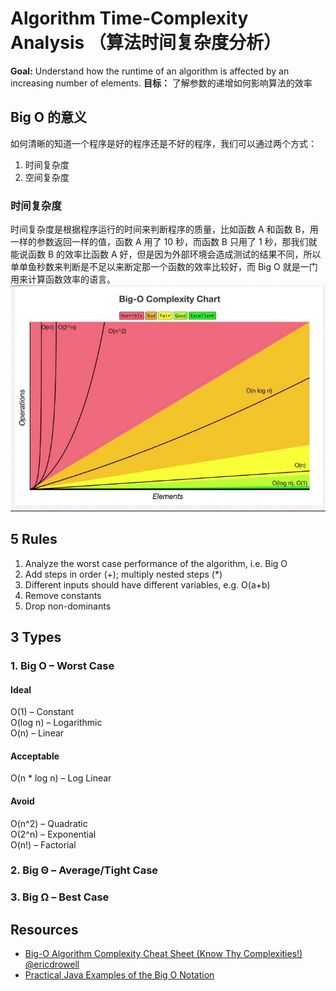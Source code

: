 # Algorithm Time-Complexity Analysis （算法时间复杂度分析）

**Goal:** Understand how the runtime of an algorithm is affected by an increasing number of elements.
**目标：** 了解参数的递增如何影响算法的效率

## Big O 的意义

如何清晰的知道一个程序是好的程序还是不好的程序，我们可以通过两个方式：

1. 时间复杂度
2. 空间复杂度

### 时间复杂度

时间复杂度是根据程序运行的时间来判断程序的质量，比如函数 A 和函数 B，用一样的参数返回一样的值，函数 A 用了 10 秒，而函数 B 只用了 1 秒，那我们就能说函数 B 的效率比函数 A 好，但是因为外部环境会造成测试的结果不同，所以单单鱼秒数来判断是不足以来断定那一个函数的效率比较好，而 Big O 就是一门用来计算函数效率的语言。
![Big-O Complexity Chart](./Big-O_Complexity_Chart.png)

## 5 Rules

1. Analyze the worst case performance of the algorithm, i.e. Big O
2. Add steps in order (+); multiply nested steps (\*)
3. Different inputs should have different variables, e.g. O(a+b)
4. Remove constants
5. Drop non-dominants

## 3 Types

### 1. Big O – Worst Case

#### Ideal

O(1) – Constant  
O(log n) – Logarithmic  
O(n) – Linear

#### Acceptable

O(n \* log n) – Log Linear

#### Avoid

O(n^2) – Quadratic  
O(2^n) – Exponential  
O(n!) – Factorial

### 2. Big Θ – Average/Tight Case

### 3. Big Ω – Best Case

## Resources

- [Big-O Algorithm Complexity Cheat Sheet (Know Thy Complexities!) @ericdrowell](https://www.bigocheatsheet.com/ "Big O Cheat Sheet")
- [Practical Java Examples of the Big O Notation](https://www.baeldung.com/java-algorithm-complexity "Big O Examples")
